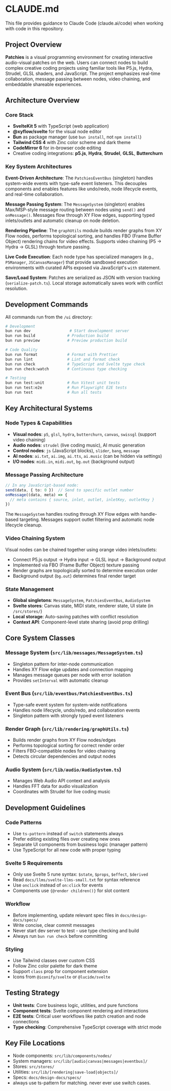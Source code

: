 # CLAUDE.md

This file provides guidance to Claude Code (claude.ai/code) when working with code in this repository.

## Project Overview

**Patchies** is a visual programming environment for creating interactive audio-visual patches on the web. Users can connect nodes to build complex creative coding projects using familiar tools like P5.js, Hydra, Strudel, GLSL shaders, and JavaScript. The project emphasizes real-time collaboration, message passing between nodes, video chaining, and embeddable shareable experiences.

## Architecture Overview

### Core Stack

- **SvelteKit 5** with TypeScript (web application)
- **@xyflow/svelte** for the visual node editor
- **Bun** as package manager (use `bun install`, not `npm install`)
- **Tailwind CSS 4** with Zinc color scheme and dark theme
- **CodeMirror 6** for in-browser code editing
- Creative coding integrations: **p5.js**, **Hydra**, **Strudel**, **GLSL**, **Butterchurn**

### Key System Architectures

**Event-Driven Architecture**: The `PatchiesEventBus` (singleton) handles system-wide events with type-safe event listeners. This decouples components and enables features like undo/redo, node lifecycle events, and real-time collaboration.

**Message Passing System**: The `MessageSystem` (singleton) enables Max/MSP-style message routing between nodes using `send()` and `onMessage()`. Messages flow through XY Flow edges, supporting typed inlets/outlets and automatic cleanup on node deletion.

**Rendering Pipeline**: The `graphUtils` module builds render graphs from XY Flow nodes, performs topological sorting, and handles FBO (Frame Buffer Object) rendering chains for video effects. Supports video chaining (P5 → Hydra → GLSL) through texture passing.

**Live Code Execution**: Each node type has specialized managers (e.g., `P5Manager`, `JSCanvasManager`) that provide sandboxed execution environments with curated APIs exposed via JavaScript's `with` statement.

**Save/Load System**: Patches are serialized as JSON with version tracking (`serialize-patch.ts`). Local storage automatically saves work with conflict resolution.

## Development Commands

All commands run from the `/ui` directory:

```bash
# Development
bun run dev                 # Start development server
bun run build              # Production build  
bun run preview            # Preview production build

# Code Quality
bun run format             # Format with Prettier
bun run lint               # Lint and format check
bun run check              # TypeScript and Svelte type check
bun run check:watch        # Continuous type checking

# Testing
bun run test:unit          # Run Vitest unit tests
bun run test:e2e           # Run Playwright E2E tests
bun run test               # Run all tests
```

## Key Architectural Systems

### Node Types & Capabilities

- **Visual nodes**: `p5`, `glsl`, `hydra`, `butterchurn`, `canvas`, `swissgl` (support video chaining)
- **Audio nodes**: `strudel` (live coding music), AI music generation
- **Control nodes**: `js` (JavaScript blocks), `slider`, `bang`, `message`  
- **AI nodes**: `ai.txt`, `ai.img`, `ai.tts`, `ai.music` (can be hidden via settings)
- **I/O nodes**: `midi.in`, `midi.out`, `bg.out` (background output)

### Message Passing Architecture

```typescript
// In any JavaScript-based node:
send(data, { to: 0 })  // Send to specific outlet number
onMessage((data, meta) => {
  // meta contains { source, inlet, outlet, inletKey, outletKey }
})
```

The `MessageSystem` handles routing through XY Flow edges with handle-based targeting. Messages support outlet filtering and automatic node lifecycle cleanup.

### Video Chaining System

Visual nodes can be chained together using orange video inlets/outlets:
- Connect P5.js output → Hydra input → GLSL input → Background output
- Implemented via FBO (Frame Buffer Object) texture passing
- Render graphs are topologically sorted to determine execution order
- Background output (`bg.out`) determines final render target

### State Management

- **Global singletons**: `MessageSystem`, `PatchiesEventBus`, `AudioSystem`
- **Svelte stores**: Canvas state, MIDI state, renderer state, UI state (in `/src/stores/`)
- **Local storage**: Auto-saving patches with conflict resolution
- **Context API**: Component-level state sharing (avoid prop drilling)

## Core System Classes

### Message System (`src/lib/messages/MessageSystem.ts`)
- Singleton pattern for inter-node communication
- Handles XY Flow edge updates and connection mapping
- Manages message queues per node with error isolation
- Provides `setInterval` with automatic cleanup

### Event Bus (`src/lib/eventbus/PatchiesEventBus.ts`)  
- Type-safe event system for system-wide notifications
- Handles node lifecycle, undo/redo, and collaboration events
- Singleton pattern with strongly typed event listeners

### Render Graph (`src/lib/rendering/graphUtils.ts`)
- Builds render graphs from XY Flow nodes/edges
- Performs topological sorting for correct render order
- Filters FBO-compatible nodes for video chaining
- Detects circular dependencies and output nodes

### Audio System (`src/lib/audio/AudioSystem.ts`)
- Manages Web Audio API context and analysis
- Handles FFT data for audio visualization
- Coordinates with Strudel for live coding music

## Development Guidelines

### Code Patterns
- Use `ts-pattern` instead of `switch` statements always
- Prefer editing existing files over creating new ones
- Separate UI components from business logic (manager pattern)
- Use TypeScript for all new code with proper typing

### Svelte 5 Requirements
- Only use Svelte 5 rune syntax: `$state`, `$props`, `$effect`, `$derived`
- Read `docs/llms/svelte-llms-small.txt` for syntax reference
- Use `onclick` instead of `on:click` for events
- Components use `{@render children()}` for slot content

### Workflow
- Before implementing, update relevant spec files in `docs/design-docs/specs/`
- Write concise, clear commit messages
- Never start dev server to test - use type checking and build
- Always run `bun run check` before committing

### Styling
- Use Tailwind classes over custom CSS
- Follow Zinc color palette for dark theme
- Support `class` prop for component extension
- Icons from `@iconify/svelte` or `@lucide/svelte`

## Testing Strategy

- **Unit tests**: Core business logic, utilities, and pure functions
- **Component tests**: Svelte component rendering and interactions  
- **E2E tests**: Critical user workflows like patch creation and node connections
- **Type checking**: Comprehensive TypeScript coverage with strict mode

## Key File Locations

- Node components: `src/lib/components/nodes/`
- System managers: `src/lib/[audio|canvas|messages|eventbus]/`
- Stores: `src/stores/`
- Utilities: `src/lib/[rendering|save-load|objects]/`
- Specs: `docs/design-docs/specs/`
- always use ts-pattern for matching. never ever use switch cases.